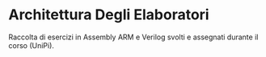 # Architettura Degli Elaboratori

Raccolta di esercizi in Assembly ARM e Verilog svolti e assegnati durante il corso (UniPi).
